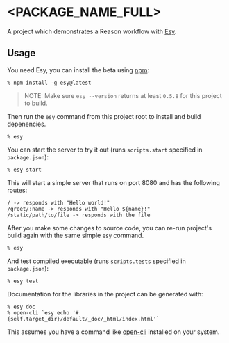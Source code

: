 # <PACKAGE_NAME_FULL>

A project which demonstrates a Reason workflow with [Esy][].

[esy]: https://github.com/esy/esy

## Usage

You need Esy, you can install the beta using [npm](https://npmjs.com):

    % npm install -g esy@latest

> NOTE: Make sure `esy --version` returns at least `0.5.8` for this project to build.

Then run the `esy` command from this project root to install and build depenencies.

    % esy

You can start the server to try it out (runs `scripts.start` specified in
`package.json`):

    % esy start

This will start a simple server that runs on port 8080 and has the following routes:

    / -> responds with "Hello world!"
    /greet/:name -> responds with "Hello ${name}!"
    /static/path/to/file -> responds with the file

After you make some changes to source code, you can re-run project's build
again with the same simple `esy` command.

    % esy

And test compiled executable (runs `scripts.tests` specified in
`package.json`):

    % esy test

Documentation for the libraries in the project can be generated with:

    % esy doc
    % open-cli `esy echo '#{self.target_dir}/default/_doc/_html/index.html'`

This assumes you have a command like [open-cli](https://github.com/sindresorhus/open-cli) installed on your system.
